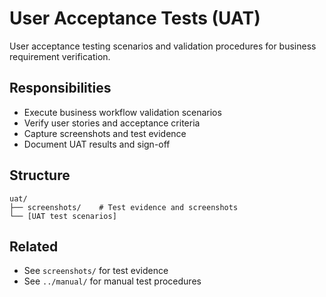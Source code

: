 # User Acceptance Tests (UAT)

User acceptance testing scenarios and validation procedures for business requirement verification.

## Responsibilities

- Execute business workflow validation scenarios
- Verify user stories and acceptance criteria
- Capture screenshots and test evidence
- Document UAT results and sign-off

## Structure

```
uat/
├── screenshots/    # Test evidence and screenshots
└── [UAT test scenarios]
```

## Related

- See `screenshots/` for test evidence
- See `../manual/` for manual test procedures
